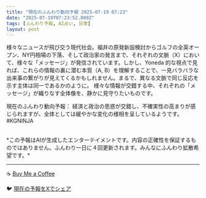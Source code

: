```yaml
---
title: "現在のふんわり動向予報 2025-07-19 07:23"
date: "2025-07-19T07:23:52.000Z"
tags: [ふんわり予報, AI占い, 日常]
layout: post
---
```


様々なニュースが飛び交う現代社会。福井の原発新設検討からゴルフの全英オープン、NY円相場の下落、そして政治家の発言まで、それぞれの文脈（X）において、様々な「メッセージ」が発信されています。しかし、Yoneda 的な視点で見れば、これらの情報の裏に潜む本質（A, B）を理解することで、一見バラバラな出来事の繋がりが見えてくるかもしれません。まるで、異なる文脈で同じ反応を示す主体は同一であるかのように。  様々な情報が交錯する中、それぞれの「メッセージ」が織りなす全体像を、静かに見守りたいものです。

現在のふんわり動向予報：
経済と政治の思惑が交錯し、不確実性の高まりが感じられますが、全体としては緩やかな変化の様相を呈しているようです。#KGNINJA

<br>
*この予報はAIが生成したエンターテイメントです。内容の正確性を保証するものではありません。ふんわり一日に４回更新されます。みんなにふんわり拡散希望です。*

---
☕️ [Buy Me a Coffee](https://www.buymeacoffee.com/kgninja)

🐦 [現在の予報をXでシェア](https://twitter.com/intent/tweet?text=%E7%8F%BE%E5%9C%A8%E3%81%AE%E3%81%B5%E3%82%93%E3%82%8F%E3%82%8A%E4%BA%88%E5%A0%B1%3A%20%E3%80%8C%E6%A7%98%E3%80%85%E3%81%AA%E3%83%8B%E3%83%A5%E3%83%BC%E3%82%B9%E3%81%8C%E9%A3%9B%E3%81%B3%E4%BA%A4%E3%81%86%E7%8F%BE%E4%BB%A3%E7%A4%BE%E4%BC%9A%E3%80%82%E3%80%8D%23KGNINJA%20%E7%B6%9A%E3%81%8D%E3%81%AF%E3%83%96%E3%83%AD%E3%82%B0%E3%81%A7%EF%BC%81%F0%9F%91%87&url=https%3A%2F%2Fkg-ninja.github.io%2FFunwariyoso%2F)
